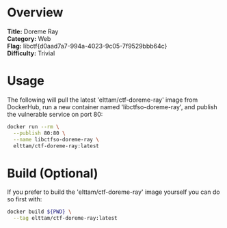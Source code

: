 # Overview

**Title:** Doreme Ray  
**Category:** Web  
**Flag:** libctf{d0aad7a7-994a-4023-9c05-7f9529bbb64c}  
**Difficulty:** Trivial  

# Usage

The following will pull the latest 'elttam/ctf-doreme-ray' image from DockerHub, run a new container named 'libctfso-doreme-ray', and publish the vulnerable service on port 80:

```sh
docker run --rm \
  --publish 80:80 \
  --name libctfso-doreme-ray \
  elttam/ctf-doreme-ray:latest
```

# Build (Optional)

If you prefer to build the 'elttam/ctf-doreme-ray' image yourself you can do so first with:

```sh
docker build ${PWD} \
  --tag elttam/ctf-doreme-ray:latest
```

